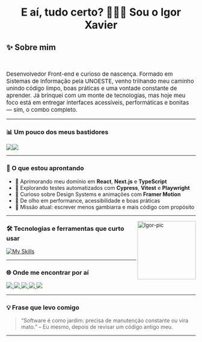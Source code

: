 <h1 align="center">E aí, tudo certo? 👨🏻‍💻 Sou o Igor Xavier</h1>

## ✨ Sobre mim

<div style="display: inline_block"><br>
  <p align="left" style="font-size: 15px;">
    Desenvolvedor Front-end e curioso de nascença. Formado em Sistemas de Informação pela UNOESTE, venho trilhando meu caminho unindo código limpo, boas práticas e uma vontade constante de aprender. Já brinquei com um monte de tecnologias, mas hoje meu foco está em entregar interfaces acessíveis, performáticas e bonitas — sim, o combo completo.
  </p>
</div>

---

### 📊 Um pouco dos meus bastidores

<div align="center" style="display: flex; flex-wrap: nowrap; align-items: center; ">
  <img
    src="https://github-stats-two-nu.vercel.app/api/top-langs/?username=igorxaviers&layout=compact&title_color=f0f0f0&icon_color=00ffb2&text_color=a7a7a7&bg_color=121212&border_color=108461"
  />
  <img
    src="https://github-stats-two-nu.vercel.app/api?username=igorxaviers&show_icons=true&title_color=f0f0f0&icon_color=00ffb2&text_color=a7a7a7&bg_color=121212&border_color=108461"
  />
</div>



---

### 🔎 O que estou aprontando

- 🚀 Aprimorando meu domínio em **React**, **Next.js** e **TypeScript**
- 🧪 Explorando testes automatizados com **Cypress**, **Vitest** e **Playwright**
- 🎨 Curioso sobre Design Systems e animações com **Framer Motion**
- 🧠 De olho em performance, acessibilidade e boas práticas
- 🎯 Missão atual: escrever menos gambiarra e mais código com propósito

---

<img align="right" height="155" alt="Igor-pic" src="https://github.com/user-attachments/assets/9a96db3d-6539-4855-a2db-0468e9f19afe">

### 🛠️ Tecnologias e ferramentas que curto usar

[![My Skills](https://skillicons.dev/icons?i=react,next,ts,js,vue,html,css,scss,nodejs,prisma,mysql,mongodb,git,github,cypress,figma,docker,linux,vercel&perline=10)](https://skillicons.dev)

---

### 🌐 Onde me encontrar por aí

<div> 
  <a href="https://instagram.com/igorxavi_" target="_blank">
    <img src="https://img.shields.io/badge/-Instagram-%23E4405F?style=for-the-badge&logo=instagram&logoColor=white">
  </a>
  <a href="https://www.linkedin.com/in/igorxavierdasilva" target="_blank">
    <img src="https://img.shields.io/badge/-LinkedIn-%230077B5?style=for-the-badge&logo=linkedin&logoColor=white">
  </a>
  <a href="https://dev.to/igorxaviers" target="_blank">
    <img src="https://img.shields.io/badge/-Dev.to-0A0A0A?style=for-the-badge&logo=devdotto&logoColor=white">
  </a>
  <a href="mailto:igorxavier.ixds@gmail.com">
    <img src="https://img.shields.io/badge/-Gmail-%23333?style=for-the-badge&logo=gmail&logoColor=white">
  </a>
  <a href="https://stackoverflow.com/users/19383759" target="_blank">
    <img src="https://img.shields.io/badge/-StackOverflow-F48024?style=for-the-badge&logo=stackoverflow&logoColor=white">
  </a>
</div>

---

### 💡 Frase que levo comigo

> “Software é como jardim: precisa de manutenção constante ou vira mato.” – Eu mesmo, depois de revisar um código antigo meu.

---
